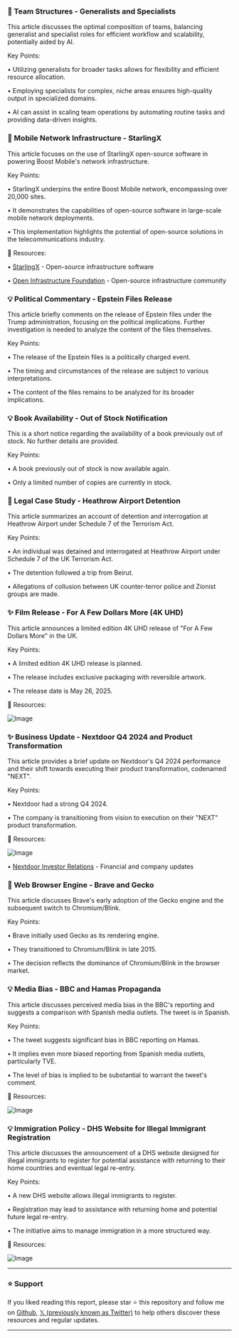 ### 🤖 Team Structures - Generalists and Specialists

This article discusses the optimal composition of teams, balancing generalist and specialist roles for efficient workflow and scalability, potentially aided by AI.

Key Points:

• Utilizing generalists for broader tasks allows for flexibility and efficient resource allocation.


• Employing specialists for complex, niche areas ensures high-quality output in specialized domains.


•  AI can assist in scaling team operations by automating routine tasks and providing data-driven insights.


### 🚀 Mobile Network Infrastructure - StarlingX

This article focuses on the use of StarlingX open-source software in powering Boost Mobile's network infrastructure.

Key Points:

• StarlingX underpins the entire Boost Mobile network, encompassing over 20,000 sites.


•  It demonstrates the capabilities of open-source software in large-scale mobile network deployments.


•  This implementation highlights the potential of open-source solutions in the telecommunications industry.


🔗 Resources:

• [StarlingX](https://starlingx.io/) - Open-source infrastructure software


• [Open Infrastructure Foundation](https://www.openinfra.dev/) -  Open-source infrastructure community


### 💡 Political Commentary - Epstein Files Release

This article briefly comments on the release of Epstein files under the Trump administration, focusing on the political implications.  Further investigation is needed to analyze the content of the files themselves.

Key Points:

• The release of the Epstein files is a politically charged event.


• The timing and circumstances of the release are subject to various interpretations.


•  The content of the files remains to be analyzed for its broader implications.



### 💡 Book Availability - Out of Stock Notification

This is a short notice regarding the availability of a book previously out of stock.  No further details are provided.

Key Points:

• A book previously out of stock is now available again.


• Only a limited number of copies are currently in stock.


### 🤖 Legal Case Study - Heathrow Airport Detention

This article summarizes an account of detention and interrogation at Heathrow Airport under Schedule 7 of the Terrorism Act.

Key Points:

• An individual was detained and interrogated at Heathrow Airport under Schedule 7 of the UK Terrorism Act.


• The detention followed a trip from Beirut.


• Allegations of collusion between UK counter-terror police and Zionist groups are made.


### ✨ Film Release - For A Few Dollars More (4K UHD)

This article announces a limited edition 4K UHD release of "For A Few Dollars More" in the UK.

Key Points:

•  A limited edition 4K UHD release is planned.


•  The release includes exclusive packaging with reversible artwork.


•  The release date is May 26, 2025.

🔗 Resources:

![Image](https://pbs.twimg.com/media/Gk1H5OFX0AAPgSw?format=jpg&name=small)


### ✨ Business Update - Nextdoor Q4 2024 and Product Transformation

This article provides a brief update on Nextdoor's Q4 2024 performance and their shift towards executing their product transformation, codenamed "NEXT".

Key Points:

• Nextdoor had a strong Q4 2024.


• The company is transitioning from vision to execution on their "NEXT" product transformation.


🔗 Resources:

![Image](https://pbs.twimg.com/media/Gk09VXgWEAA3Sd3?format=jpg&name=small)

• [Nextdoor Investor Relations](http://investors.nextdoor.com) - Financial and company updates


### 🤖 Web Browser Engine - Brave and Gecko

This article discusses Brave's early adoption of the Gecko engine and the subsequent switch to Chromium/Blink.

Key Points:

• Brave initially used Gecko as its rendering engine.


•  They transitioned to Chromium/Blink in late 2015.


•  The decision reflects the dominance of Chromium/Blink in the browser market.


### 💡 Media Bias - BBC and Hamas Propaganda

This article discusses perceived media bias in the BBC's reporting and suggests a comparison with Spanish media outlets.  The tweet is in Spanish.

Key Points:

•  The tweet suggests significant bias in BBC reporting on Hamas.


•  It implies even more biased reporting from Spanish media outlets, particularly TVE.


•  The level of bias is implied to be substantial to warrant the tweet's comment.


🔗 Resources:

![Image](https://pbs.twimg.com/media/Gk0ahSkW4AAJ6Wg?format=jpg&name=small)


### 💡 Immigration Policy - DHS Website for Illegal Immigrant Registration

This article discusses the announcement of a DHS website designed for illegal immigrants to register for potential assistance with returning to their home countries and eventual legal re-entry.

Key Points:

•  A new DHS website allows illegal immigrants to register.


•  Registration may lead to assistance with returning home and potential future legal re-entry.


•  The initiative aims to manage immigration in a more structured way.


🔗 Resources:

![Image](https://pbs.twimg.com/amplify_video_thumb/1895109595829284864/img/3gearaBe8pdOqLch.jpg)


---

### ⭐️ Support

If you liked reading this report, please star ⭐️ this repository and follow me on [Github](https://github.com/Drix10), [𝕏 (previously known as Twitter)](https://x.com/DRIX_10_) to help others discover these resources and regular updates.

---
